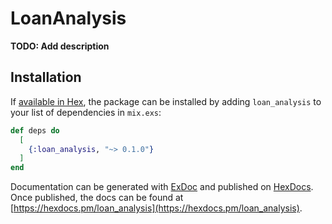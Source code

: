 # LoanAnalysis

**TODO: Add description**

## Installation

If [available in Hex](https://hex.pm/docs/publish), the package can be installed
by adding `loan_analysis` to your list of dependencies in `mix.exs`:

```elixir
def deps do
  [
    {:loan_analysis, "~> 0.1.0"}
  ]
end
```

Documentation can be generated with [ExDoc](https://github.com/elixir-lang/ex_doc)
and published on [HexDocs](https://hexdocs.pm). Once published, the docs can
be found at [https://hexdocs.pm/loan_analysis](https://hexdocs.pm/loan_analysis).

